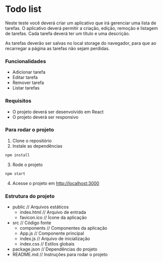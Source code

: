 # Todo list

Neste teste você deverá criar um aplicativo que irá gerenciar uma lista de tarefas. O aplicativo deverá permitir a criação, edição, remoção e listagem de tarefas. Cada tarefa deverá ter um título e uma descrição.

As tarefas deverão ser salvas no local storage do navegador, para que ao recarregar a página as tarefas não sejam perdidas.

### Funcionalidades

- Adicionar tarefa
- Editar tarefa
- Remover tarefa
- Listar tarefas

### Requisitos

- O projeto deverá ser desenvolvido em React
- O projeto deverá ser responsivo

### Para rodar o projeto

1. Clone o repositório
2. Instale as dependências

```bash
npm install
```

3. Rode o projeto

```bash
npm start
```

4. Acesse o projeto em [http://localhost:3000](http://localhost:3000)

### Estrutura do projeto

- public // Arquivos estáticos
  - index.html // Arquivo de entrada
  - favicon.ico // Ícone da aplicação
- src // Código fonte
  - components // Componentes da aplicação
  - App.js // Componente principal
  - index.js // Arquivo de inicialização
  - index.css // Estilos globais
- package.json // Dependências do projeto
- README.md // Instruções para rodar o projeto
